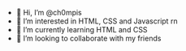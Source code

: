 - 👋 Hi, I’m @ch0mpis
- 👀 I’m interested in HTML, CSS and Javascript rn
- 🌱 I’m currently learning HTML and CSS
- 💞️ I’m looking to collaborate with my friends
